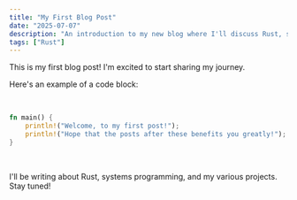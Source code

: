 ```yaml
---
title: "My First Blog Post"
date: "2025-07-07"
description: "An introduction to my new blog where I'll discuss Rust, systems programming, and more."
tags: ["Rust"]
---
```


This is my first blog post! I'm excited to start sharing my journey.

Here's an example of a code block:

&nbsp;

```rust
fn main() {
    println!("Welcome, to my first post!");
    println!("Hope that the posts after these benefits you greatly!");
}
```

&nbsp;

I'll be writing about Rust, systems programming, and my various projects. Stay tuned!

